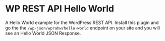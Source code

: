 # WP REST API Hello World

A Hello World example for the WordPress REST API.  Install this plugin and go the the `/wp-json/wprahw/hello-world` endpoint on your site and you will see an Hello World JSON Response.
